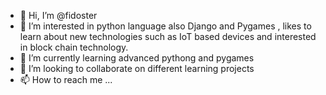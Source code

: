- 👋 Hi, I’m @fidoster
- 👀 I’m interested in python language also Django and Pygames , likes to learn about new technologies such as IoT based devices and interested in block chain technology.
- 🌱 I’m currently learning advanced pythong and pygames
- 💞️ I’m looking to collaborate on different learning projects
- 📫 How to reach me ...

<!---
fidoster/fidoster is a ✨ special ✨ repository because its `README.md` (this file) appears on your GitHub profile.
You can click the Preview link to take a look at your changes.
--->
